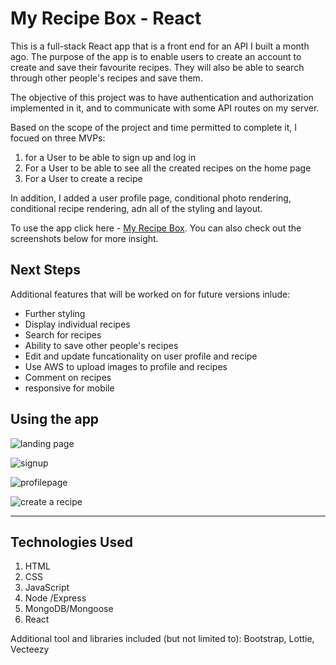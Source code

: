 # My Recipe Box - React
This is a full-stack React app that is a front end for an API I built a month ago. The purpose of the app is to enable users to create an account to create and save their favourite recipes. They will also be able to search through other people's recipes and save them.

The objective of this project was to have authentication and authorization implemented in it, and to communicate with some API routes on my server. 

Based on the scope of the project and time permitted to complete it, I focued on three MVPs:
1) for a User to be able to sign up and log in
2) For a User to be able to see all the created recipes on the home page
4) For a User to create a recipe

In addition, I added a user profile page, conditional photo rendering, conditional recipe rendering, adn all of the styling and layout.

To use the app click here - [My Recipe Box](https://my-recipe-box-react.herokuapp.com/). You can also check out the screenshots below for more insight.

## Next Steps
Additional features that will be worked on for future versions inlude:

- Further styling
- Display individual recipes
- Search for recipes
- Ability to save other people's recipes
- Edit and update funcationality on user profile and recipe
- Use AWS to upload images to profile and recipes
- Comment on recipes
- responsive for mobile


## Using the app
![landing page](https://i.imgur.com/DA3SnNA.png "Home page") 

![signup](https://i.imgur.com/eO3qjdt.png "Sign up form")

![profilepage](https://i.imgur.com/G6RUs36.png "User profile")

![create a recipe](https://i.imgur.com/GvuYOR0.png "Create a Recipe")

----

## Technologies Used
1. HTML
2. CSS
3. JavaScript
4. Node /Express
5. MongoDB/Mongoose
6. React

Additional tool and libraries included (but not limited to): Bootstrap, Lottie, Vecteezy

